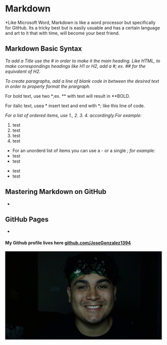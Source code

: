 # Markdown

*Like Microsoft Word, Markdown is like a word processor but specifically for GitHub. Its a tricky best but is easily usuable and has a certain language and art to it that with time, will become your best friend.  


## Markdown Basic Syntax

*To add a Title use the # in order to make it the main heading. Like HTML, to make correspondings headings like H1 or H2, add a #; ex. ## for the equivalent of H2.* 

*To create paragraphs, add a line of blank code in between the desired text in order to properly format the prargraph.*

For bold text, use two *;ex. ** with text will result in **BOLD.

For italic text, usea * insert text and end with *; like this line of code.

*For a list of ordered items, use 1., 2. 3. 4. accordingly.For example:* 
1. test 
2. test 
3. test 
4. test

* For an unorderd list of items you can use a - or a single *; for example:*
* test 
* test 
- test 
- test 


## Mastering Markdown on GitHub

*


## GitHub Pages

*


#### My Github profile lives here [github.com/JoseGonzalez1394](https://github.com/JoseGonzalez1394)

![](/WIN_20220627_05_31_26_Pro.jpg)
